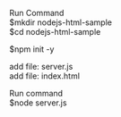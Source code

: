 Run Command  
$mkdir nodejs-html-sample  
$cd nodejs-html-sample  
  
$npm init -y  
  
add file: server.js  
add file: index.html  
  
Run command  
$node server.js  
